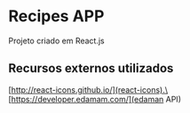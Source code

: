 # Recipes APP

Projeto criado em React.js

## Recursos externos utilizados
[http://react-icons.github.io/](react-icons).\
[https://developer.edamam.com/](edaman API)


